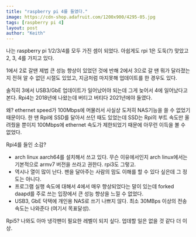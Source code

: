 ```yaml
---
title: "raspberry pi 4를 들였다."
image: https://cdn-shop.adafruit.com/1200x900/4295-05.jpg
tags: [raspberry pi 4]
layout: post
author: "Keith"
---
```


나는 raspberry pi 1/2/3/4를 모두 가진 셈이 되었다. 아쉽게도 rpi 1은 도둑(?) 맞았고 2, 3, 4를 가지고 있다. 

1에서 2로 갈땐 제법 큰 성능 향상이 있었던 것에 반해 2에서 3으로 갈 땐 뭐가 달라졌는지 전혀 알 수 없던 시절도 있었고, 지금처럼 마지못해 업데이트를 한 경우도 있다.

솔직히 3에서 USB3/GbE 업데이트가 일어났어야 되는데 그게 늦어서 4에 일어났다고 본다. Rpi4는 2018년에 나왔는데 버티고 버티다 2021년에야 들였다.

왜? ethernet speed가 100Mbps에 머물러서 사실상 도저히 NAS기능을 쓸 수 없었기 때문이다. 한 땐 Rpi에 SSD를 달아서 쓰던 때도 있었는데 SSD는 Rpi의 부트 속도만 올려줬을 뿐이지 100Mbps에 ethernet 속도가 제한되었기 때문에 아무런 이득을 볼 수 없었다. 

Rpi4를 들인 소감?
- arch linux aarch64를 설치해서 쓰고 있다. 무슨 이유에서인지 arch linux에서는 기본적으로 armv7 버전을 쓰라고 권한다. rpi3도 그렇고.
- 역시나 열이 많이 난다. 팬을 달아주는 사람의 맘도 이해를 할 수 있다 싶은데 그 정도는 아니다.
- 프로그램 실행 속도에 대해서 4에서 매우 향상되었다는 말이 있는데 forked daapd를 주로 쓰는 입장에서 큰 성능 향상을 느낄 수 없었다.
- USB3, GbE 덕택에 개인용 NAS로 쓰기 나쁘지 않다. 최소 30MBps 이상의 전송 속도는 나와준다 (여기서 목표달성).

Rpi5? 나와도 아마 냉각팬이 필요한 레벨이 되지 싶다. 업데할 일은 없을 것 같다 더 이상. 

